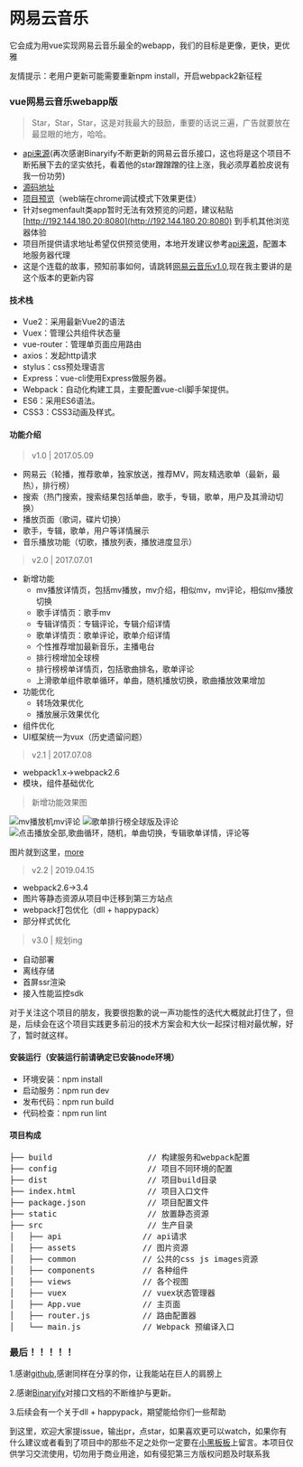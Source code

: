 # 网易云音乐

它会成为用vue实现网易云音乐最全的webapp，我们的目标是更像，更快，更优雅

友情提示：老用户更新可能需要重新npm install，开启webpack2新征程

### vue网易云音乐webapp版

> Star，Star，Star，这是对我最大的鼓励，重要的话说三遍，广告就要放在最显眼的地方，哈哈。

- [api来源](https://github.com/Binaryify/NeteaseCloudMusicApi)(再次感谢Binaryify不断更新的网易云音乐接口，这也将是这个项目不断拓展下去的坚实依托，看着他的star蹭蹭蹭的往上涨，我必须厚着脸皮说有我一份功劳)
- [源码地址](https://github.com/ddqre12345/vue-music)
- [项目预览](http://192.144.180.20:8080)（web端在chrome调试模式下效果更佳）
- 针对segmenfault类app暂时无法有效预览的问题，建议粘贴 [http://192.144.180.20:8080](http://192.144.180.20:8080) 到手机其他浏览器体验
- 项目所提供请求地址希望仅供预览使用，本地开发建议参考[api来源](https://github.com/Binaryify/NeteaseCloudMusicApi)，配置本地服务器代理
- 这是个连载的故事，预知前事如何，请跳转[网易云音乐v1.0](https://segmentfault.com/a/1190000009339117?_ea=2099626),现在我主要讲的是这个版本的更新内容

#### 技术栈

- Vue2：采用最新Vue2的语法
- Vuex：管理公共组件状态量
- vue-router：管理单页面应用路由
- axios：发起http请求
- stylus：css预处理语言
- Express：vue-cli使用Express做服务器。
- Webpack：自动化构建工具，主要配置vue-cli脚手架提供。
- ES6：采用ES6语法。
- CSS3：CSS3动画及样式。

#### 功能介绍
> v1.0 | 2017.05.09

- 网易云（轮播，推荐歌单，独家放送，推荐MV，网友精选歌单（最新，最热），排行榜）
- 搜索（热门搜索，搜索结果包括单曲，歌手，专辑，歌单，用户及其滑动切换）
- 播放页面（歌词，碟片切换）
- 歌手，专辑，歌单，用户等详情展示
- 音乐播放功能（切歌，播放列表，播放进度显示）

> v2.0 | 2017.07.01

- 新增功能
    - mv播放详情页，包括mv播放，mv介绍，相似mv，mv评论，相似mv播放切换
    - 歌手详情页：歌手mv
    - 专辑详情页：专辑评论，专辑介绍详情
    - 歌单详情页：歌单评论，歌单介绍详情
    - 个性推荐增加最新音乐，主播电台
    - 排行榜增加全球榜
    - 排行榜榜单详情页，包括歌曲排名，歌单评论
    - 上滑歌单组件歌单循环，单曲，随机播放切换，歌曲播放效果增加
- 功能优化
    - 转场效果优化
    - 播放展示效果优化
- 组件优化
- UI框架统一为vux（历史遗留问题）

> v2.1 | 2017.07.08

  - webpack1.x->webpack2.6
  - 模块，组件基础优化

> 新增功能效果图


![mv播放机mv评论](https://github.com/ddqre12345/ddqre12345.github.io/blob/master/images/img1.gif?raw=true)
![歌单排行榜全球版及评论](https://github.com/ddqre12345/ddqre12345.github.io/blob/master/images/img2.gif?raw=true)
![点击播放全部,歌曲循环，随机，单曲切换，专辑歌单详情，评论等](https://github.com//ddqre12345/ddqre12345.github.io/blob/master/images/img3.gif?raw=true)

图片就到这里，[more](http://192.144.180.20:8080)

> v2.2 | 2019.04.15
  - webpack2.6->3.4
  - 图片等静态资源从项目中迁移到第三方站点
  - webpack打包优化（dll + happypack）
  - 部分样式优化

> v3.0 | 规划ing
  - 自动部署
  - 离线存储
  - 首屏ssr渲染
  - 接入性能监控sdk

对于关注这个项目的朋友，我要很抱歉的说一声功能性的迭代大概就此打住了，但是，后续会在这个项目实践更多前沿的技术方案会和大伙一起探讨相对最优解，好了，暂时就这样。

#### 安装运行（安装运行前请确定已安装node环境）

- 环境安装：npm install
- 启动服务：npm run dev
- 发布代码：npm run build
- 代码检查：npm run lint

#### 项目构成

<pre>
├── build                    // 构建服务和webpack配置
├── config            		 // 项目不同环境的配置
├── dist               		 // 项目build目录
├── index.html          	 // 项目入口文件
├── package.json      		 // 项目配置文件
├── static       			 // 放置静态资源
├── src                		 // 生产目录
│   ├── api       			// api请求
│   ├── assets              // 图片资源
│   ├── common          	// 公共的css js images资源
│   ├── components     		// 各种组件
│   ├── views          		// 各个视图
│   ├── vuex           	    // vuex状态管理器
│   ├── App.vue         	// 主页面
│   ├── router.js     		// 路由配置器
│   └── main.js       	    // Webpack 预编译入口
</pre>
### 最后！！！！！

1.感谢[github](https://github.com/),感谢同样在分享的你，让我能站在巨人的肩膀上

2.感谢[Binaryify](https://github.com/Binaryify)对接口文档的不断维护与更新。

3.后续会有一个关于dll + happypack，期望能给你们一些帮助

到这里，欢迎大家提issue，输出pr，点star，如果喜欢更可以watch，如果你有什么建议或者看到了项目中的那些不足之处你一定要在[小黑板板](https://github.com/ddqre12345/vue-music/projects?query=is%3Aopen)上留言。本项目仅供学习交流使用，切勿用于商业用途，如有侵犯第三方版权问题及时联系我
